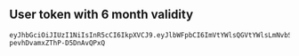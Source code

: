 ## User token with 6 month validity
```
eyJhbGciOiJIUzI1NiIsInR5cCI6IkpXVCJ9.eyJlbWFpbCI6ImVtYWlsQGVtYWlsLmNvbSIsInN1YiI6MSwiaWF0IjoxNjk2MTc4MDAzLCJyb2xlcyI6IlVTRVIiLCJleHAiOjE3MTE3MzAwMDN9.nS9FPxuWV0JXkYv9dQ-pevhDvamxZThP-D5DnAvQPxQ
```